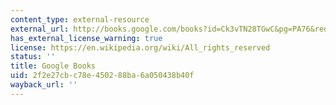 ```yaml
---
content_type: external-resource
external_url: http://books.google.com/books?id=Ck3vTN28TGwC&pg=PA76&redir_esc=y#v=onepage&q&f=false
has_external_license_warning: true
license: https://en.wikipedia.org/wiki/All_rights_reserved
status: ''
title: Google Books
uid: 2f2e27cb-c78e-4502-88ba-6a050438b40f
wayback_url: ''
---
```

